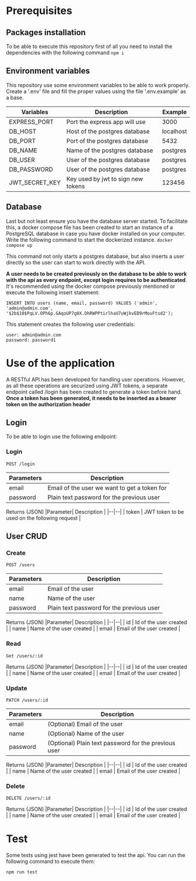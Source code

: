 # Prerequisites

## Packages installation

To be able to execute this repository first of all you need to install the dependencies with the following command
`npm i`

## Environment variables

This repository use some environment variables to be able to work properly. Create a '.env' file and fill the proper values using the file '.env.example' as a base.

| Variables      | Description                        | Example   |
| -------------- | ---------------------------------- | --------- |
| EXPRESS_PORT   | Port the express app will use      | 3000      |
| DB_HOST        | Host of the postgres database      | localhost |
| DB_PORT        | Port of the postgres database      | 5432      |
| DB_NAME        | Name of the postgres database      | postgres  |
| DB_USER        | User of the postgres database      | postgres  |
| DB_PASSWORD    | User of the postgres database      | postgres  |
| JWT_SECRET_KEY | Key used by jwt to sign new tokens | 123456    |

## Database

Last but not least ensure you have the database server started. To facilitate this, a docker compose file has been created to start an instance of a PostgreSQL database in case you have docker installed on your computer. Write the following command to start the dockerized instance.
`docker compose up`

This command not only starts a postgres database, but also inserts a user directly so the user can start to work directly with the API.

**A user needs to be created previously on the database to be able to work with the api as every endpoint, except login requires to be authenticated**. It's recommended using the docker compose previously mentioned or execute the following insert statement:

    INSERT INTO users (name, email, password) VALUES ('admin', 'admin@admin.com', '$2b$10$PqLV.OPh6p.GAqoUP7g0X.DhRWPPtirlhaU7uWjkvED9rMovFtsd2');

This statement creates the following user credentials:

    user: admin@admin.com
    password: password1

# Use of the application

A RESTful API has been developed for handling user operations. However, as all these operations are securized using JWT tokens, a separate endpoint called /login has been created to generate a token before hand. **Once a token has been generated, it needs to be inserted as a bearer token on the authorization header**

## Login

To be able to login use the following endpoint:

### Login

    POST /login

| Parameters | Description                                  |
| ---------- | -------------------------------------------- |
| email      | Email of the user we want to get a token for |
| password   | Plain text password for the previous user    |

Returns (JSON)
|Parameter| Description |
|--|--|
| token | JWT token to be used on the following request |

## User CRUD

### Create

    POST /users

| Parameters | Description                               |
| ---------- | ----------------------------------------- |
| email      | Email of the user                         |
| name       | Name of the user                          |
| password   | Plain text password for the previous user |

Returns (JSON)
|Parameter| Description |
|--|--|
| id | Id of the user created |
| name | Name of the user created |
| email | Email of the user created |

### Read

    Get /users/:id

Returns (JSON)
|Parameter| Description |
|--|--|
| id | Id of the user created |
| name | Name of the user created |
| email | Email of the user created |

### Update

    PATCH /users/:id

| Parameters | Description                                          |
| ---------- | ---------------------------------------------------- |
| email      | (Optional) Email of the user                         |
| name       | (Optional) Name of the user                          |
| password   | (Optional) Plain text password for the previous user |

Returns (JSON)
|Parameter| Description |
|--|--|
| id | Id of the user created |
| name | Name of the user created |
| email | Email of the user created |

### Delete

    DELETE /users/:id

Returns (JSON)
|Parameter| Description |
|--|--|
| id | Id of the user created |
| name | Name of the user created |
| email | Email of the user created |

# Test

Some tests using jest have been generated to test the api. You can run the following command to execute them:

    npm run test

